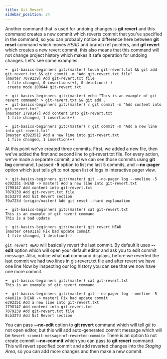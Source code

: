```yaml
---
title: Git Revert
sidebar_position: 24
---
```


Another command that is used for undoing changes is **git revert** and this command creates a new commit
which reverts commit that you've specified in the command, so you can probably notice a difference here
between **git reset** command which moves *HEAD* and branch ref pointers, and **git revert** which
creates a new revert commit, this also means that this command will not change project history which makes
it safe operation for undoing changes. Let's see some examples.

```shell
➜  git-basics-beginners git:(master) touch git-revert.txt && git add git-revert.txt && git commit -m "Add git-revert.txt file"
[master 7079239] Add git-revert.txt file
 1 file changed, 0 insertions(+), 0 deletions(-)
 create mode 100644 git-revert.txt
```

```shell
➜  git-basics-beginners git:(master) echo "This is an example of git revert command" > git-revert.txt && git add .
➜  git-basics-beginners git:(master) ✗ git commit -m "Add content into git-revert.txt"
[master 1798147] Add content into git-revert.txt
 1 file changed, 1 insertion(+)
```

```shell
➜  git-basics-beginners git:(master) ✗ git commit -m "Add a new line into git-revert.txt"
[master e392351] Add a new line into git-revert.txt
 1 file changed, 1 insertion(+)
```

At this point we've created three commits. First, we added a new file,
then we've added the first and second line to git-revert.txt file.
For every action, we've made a separate commit, and we can see those commits using **git log** command,
I passed **-5** option to list me last 5 commits, and **--no-pager** option which just tells *git*
to not open list of logs in interactive pager view.

```shell
➜  git-basics-beginners git:(master) git --no-pager log --oneline -5
e392351 (HEAD -> master) Add a new line into git-revert.txt
1798147 Add content into git-revert.txt
7079239 Add git-revert.txt file
8cb327d Add Git Revert section
f9a723d (origin/master) Add git reset --hard explanation
```

```shell
➜  git-basics-beginners git:(master) cat git-revert.txt
This is an example of git revert command
This is a bad update
```

```shell
➜  git-basics-beginners git:(master) git revert HEAD
[master c4a011a] Fix bad update commit
 1 file changed, 1 deletion(-)
```

`git revert HEAD` will basically revert the last commit. By default it uses **--edit** option which will
open your default editor and ask you to edit commit message. Also, notice what **cat** command displays,
before we reverted the last commit we had two lines in git-revert.txt file and after revert we have one line
Now by inspecting our log history you can see that we now have one more commit.

```shell
➜  git-basics-beginners git:(master) cat git-revert.txt
This is an example of git revert command
```

```shell
➜  git-basics-beginners git:(master) git --no-pager log --oneline -5
c4a011a (HEAD -> master) Fix bad update commit
e392351 Add a new line into git-revert.txt
1798147 Add content into git-revert.txt
7079239 Add git-revert.txt file
8cb327d Add Git Revert section
```

You can pass **--no-edit** option to **git revert** command which will tell *git* to not open editor,
but this will add auto-generated commit message which will be `Revert <commit-message-of-reverted-commit>`
There is an option to not create commit **--no-commit** which you can pass to **git revert** command.
This will revert specified commit and add reverted changes into the *Staging Area*, so you can add more changes
and then make a new commit.


